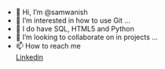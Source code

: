 - 👋 Hi, I’m @samwanish
- 👀 I’m interested in how to use Git  ...
- 🌱 I do have SQL, HTML5 and Python
- 💞️ I’m looking to collaborate on in projects ...
- 📫 How to reach me  
<a href = "https://www.linkedin.com/in/samuelkaranja1200/"> Linkedin </a>
<!---
samwanish/samwanish is a ✨ special ✨ repository because its `README.md` (this file) appears on your GitHub profile.
You can click the Preview link to take a look at your changes.
--->
